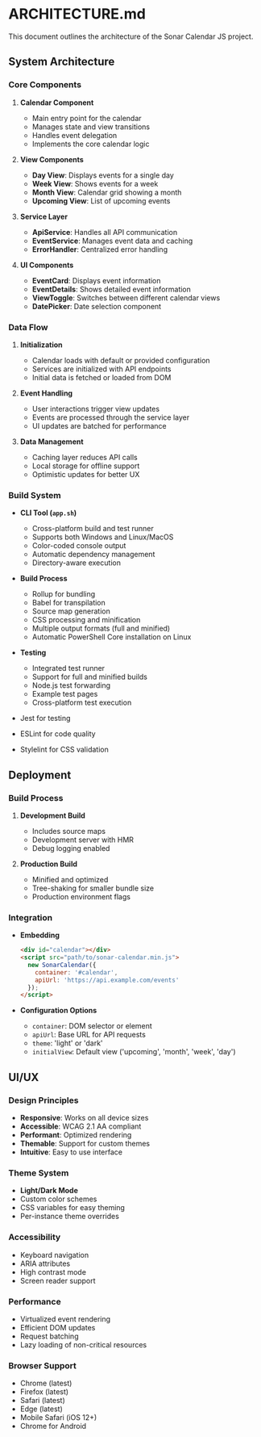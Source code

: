 # ARCHITECTURE.md

This document outlines the architecture of the Sonar Calendar JS project.

## System Architecture

### Core Components

1. **Calendar Component**
   - Main entry point for the calendar
   - Manages state and view transitions
   - Handles event delegation
   - Implements the core calendar logic

2. **View Components**
   - **Day View**: Displays events for a single day
   - **Week View**: Shows events for a week
   - **Month View**: Calendar grid showing a month
   - **Upcoming View**: List of upcoming events

3. **Service Layer**
   - **ApiService**: Handles all API communication
   - **EventService**: Manages event data and caching
   - **ErrorHandler**: Centralized error handling

4. **UI Components**
   - **EventCard**: Displays event information
   - **EventDetails**: Shows detailed event information
   - **ViewToggle**: Switches between different calendar views
   - **DatePicker**: Date selection component

### Data Flow

1. **Initialization**
   - Calendar loads with default or provided configuration
   - Services are initialized with API endpoints
   - Initial data is fetched or loaded from DOM

2. **Event Handling**
   - User interactions trigger view updates
   - Events are processed through the service layer
   - UI updates are batched for performance

3. **Data Management**
   - Caching layer reduces API calls
   - Local storage for offline support
   - Optimistic updates for better UX

### Build System
- **CLI Tool (`app.sh`)**
  - Cross-platform build and test runner
  - Supports both Windows and Linux/MacOS
  - Color-coded console output
  - Automatic dependency management
  - Directory-aware execution

- **Build Process**
  - Rollup for bundling
  - Babel for transpilation
  - Source map generation
  - CSS processing and minification
  - Multiple output formats (full and minified)
  - Automatic PowerShell Core installation on Linux

- **Testing**
  - Integrated test runner
  - Support for full and minified builds
  - Node.js test forwarding
  - Example test pages
  - Cross-platform test execution
- Jest for testing
- ESLint for code quality
- Stylelint for CSS validation

## Deployment

### Build Process
1. **Development Build**
   - Includes source maps
   - Development server with HMR
   - Debug logging enabled

2. **Production Build**
   - Minified and optimized
   - Tree-shaking for smaller bundle size
   - Production environment flags

### Integration
- **Embedding**
  ```html
  <div id="calendar"></div>
  <script src="path/to/sonar-calendar.min.js">
    new SonarCalendar({
      container: '#calendar',
      apiUrl: 'https://api.example.com/events'
    });
  </script>
  ```

- **Configuration Options**
  - `container`: DOM selector or element
  - `apiUrl`: Base URL for API requests
  - `theme`: 'light' or 'dark'
  - `initialView`: Default view ('upcoming', 'month', 'week', 'day')

## UI/UX

### Design Principles
- **Responsive**: Works on all device sizes
- **Accessible**: WCAG 2.1 AA compliant
- **Performant**: Optimized rendering
- **Themable**: Support for custom themes
- **Intuitive**: Easy to use interface

### Theme System
- **Light/Dark Mode**
- Custom color schemes
- CSS variables for easy theming
- Per-instance theme overrides

### Accessibility
- Keyboard navigation
- ARIA attributes
- High contrast mode
- Screen reader support

### Performance
- Virtualized event rendering
- Efficient DOM updates
- Request batching
- Lazy loading of non-critical resources

### Browser Support
- Chrome (latest)
- Firefox (latest)
- Safari (latest)
- Edge (latest)
- Mobile Safari (iOS 12+)
- Chrome for Android


